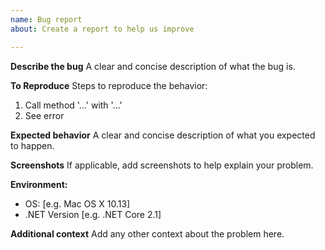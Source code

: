 ```yaml
---
name: Bug report
about: Create a report to help us improve

---
```


**Describe the bug**
A clear and concise description of what the bug is.

**To Reproduce**
Steps to reproduce the behavior:
1. Call method '...' with '...'
2. See error

**Expected behavior**
A clear and concise description of what you expected to happen.

**Screenshots**
If applicable, add screenshots to help explain your problem.

**Environment:**
 - OS: [e.g. Mac OS X 10.13]
 - .NET Version [e.g. .NET Core 2.1]

**Additional context**
Add any other context about the problem here.

